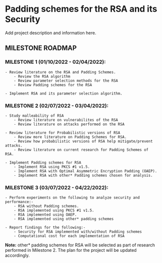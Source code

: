 # Padding schemes for the RSA and its Security

Add project description and information here.

## MILESTONE ROADMAP
### MILESTONE 1 (01/10/2022 - 02/04/2022):
    - Review literature on the RSA and Padding Schemes.
        - Review the RSA algorithm
        - Review parameter selection methods for the RSA
        - Review Padding schemes for the RSA

    - Implement RSA and its parameter selection algorithm.

### MILESTONE 2 (02/07/2022 - 03/04/2022):
    - Study malleability of RSA
        - Review literature on vulnerabilites of the RSA
        - Review literature on attacks performed on the RSA

    - Review literature for Probabilistic versions of RSA
        - Review more literature on Padding Schemes for RSA.
        - Review how probabilistic versions of RSA help mitigate/prevent attacks.
        - Review literature on current research for Padding Schemes of RSA.
    
    - Implement Padding schemes for RSA
        - Implement RSA using PKCS #1 v1.5.
        - Implement RSA with Optimal Asymmetric Encryption Padding (OAEP).
        - Implement RSA with other* Padding schemes chosen for analysis.

### MILESTONE 3 (03/07/2022 - 04/22/2022):
    - Perform experiments on the following to analyze security and performance:-
        - RSA without Padding schemes.
        - RSA implemented using PKCS #1 v1.5.
        - RSA implemented using OAEP.
        - RSA implemented using other* padding schemes
    
    - Report findings for the following:-
        - Security for RSA implemented with/without Padding schemes
        - Computational cost for each implementation of RSA

**Note:** other* padding schemes for RSA will be selected as part of research performed in Milestone 2. The plan for the project will be updated accordingly.
